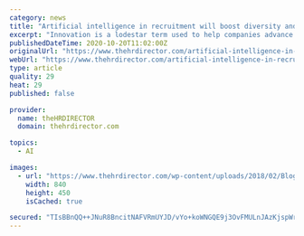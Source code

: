 ```yaml
---
category: news
title: "Artificial intelligence in recruitment will boost diversity and ultimately – innovation"
excerpt: "Innovation is a lodestar term used to help companies advance unscathed and resilient from the current economic and social uncertainties."
publishedDateTime: 2020-10-20T11:02:00Z
originalUrl: "https://www.thehrdirector.com/artificial-intelligence-in-recruitment-will-boost-diversity-and-ultimately-innovation/"
webUrl: "https://www.thehrdirector.com/artificial-intelligence-in-recruitment-will-boost-diversity-and-ultimately-innovation/"
type: article
quality: 29
heat: 29
published: false

provider:
  name: theHRDIRECTOR
  domain: thehrdirector.com

topics:
  - AI

images:
  - url: "https://www.thehrdirector.com/wp-content/uploads/2018/02/Blog.jpg"
    width: 840
    height: 450
    isCached: true

secured: "TIsBBnQQ++JNuR8BncitNAFVRmUYJD/vYo+koWNGQE9j3OvFMULnJAzKjspWr0E4cvtEhDnHXB+Jlo5pmmx/QbxEHrWIQfDcMhrq/EAQdDOehCV8osZ2s2VYJ/4U93ZZg5AIxWnQiGYhGVXoe7WyQKXdTbUiLvQdXBxDNguYabUIiBYLNAvzsjI+8FmfmTOve06ETgiJN3bPzK6xbT19enLgcJcQYsjrcXZh3Gi6rTGQiBD95wenWnk8IJggL10JLZ3ASyNb9T1hwgYdXBOoerJKy5ziz4MLW24IPV08px2Dc/kdSBJl8AxFzFk9feuzxeodwbqzgAYjT70KN90Ixu1pB9f6IX8kPMwlApzYhVo=;m9MXF5PmIqDoVnLszfrw4g=="
---
```


